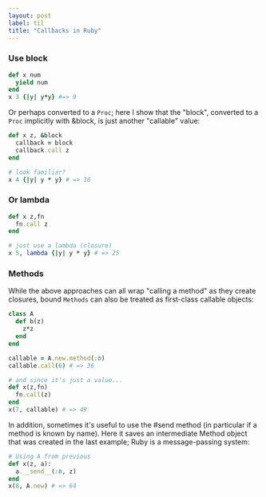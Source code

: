 ```yaml
---
layout: post
label: til
title: "Callbacks in Ruby"
---
```


### Use block 
```ruby
def x num 
  yield num
end 
x 3 {|y| y*y} #=> 9
```
Or perhaps converted to a `Proc`; here I show that the "block", converted to a `Proc` implicitly with &block, is just another "callable" value:
```ruby
def x z, &block
  callback = block
  callback.call z
end

# look familiar?
x 4 {|y| y * y} # => 16 
```
### Or lambda
```ruby
def x z,fn
  fn.call z
end

# just use a lambda (closure)
x 5, lambda {|y| y * y} # => 25
```
### Methods 
While the above approaches can all wrap "calling a method" as they create closures, bound `Methods` can also be treated as first-class callable objects:
```ruby
class A
  def b(z)
    z*z
  end
end

callable = A.new.method(:b)
callable.call(6) # => 36

# and since it's just a value...
def x(z,fn)
  fn.call(z)
end
x(7, callable) # => 49 
```
In addition, sometimes it's useful to use the #send method (in particular if a method is known by name). Here it saves an intermediate Method object that was created in the last example; Ruby is a message-passing system:

```ruby
# Using A from previous
def x(z, a):
  a.__send__(:b, z)
end
x(8, A.new) # => 64
```


